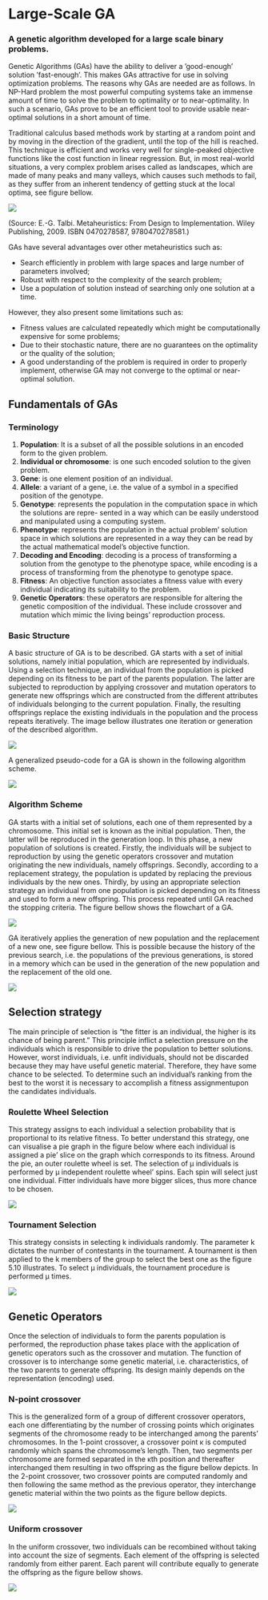 # Large-Scale GA
### A genetic algorithm developed for a large scale binary problems.


Genetic Algorithms (GAs) have the ability to deliver a ’good-enough’ solution ’fast-enough’. This makes GAs attractive for use in solving optimization problems. The reasons why GAs are needed are as follows. In NP-Hard problem the most powerful computing systems take an immense amount of time to solve the problem to optimality or to near-optimality.
In such a scenario, GAs prove to be an efficient tool to provide usable near-optimal solutions in a short amount of time.

Traditional calculus based methods work by starting at a random point and by moving in the direction of the gradient, until the top of the hill is reached. This technique is efficient and works very well for single-peaked objective functions like the cost function in linear regression. But, in most real-world situations, a very complex problem arises called as landscapes, which are made of many peaks and many valleys, which causes such methods to fail, as they suffer from an inherent tendency of getting stuck at the local optima, see figure bellow.

![](images/LocalGlobalMinima.PNG)

(Source: E.-G. Talbi. Metaheuristics: From Design to Implementation. Wiley Publishing, 2009. ISBN 0470278587, 9780470278581.)

GAs have several advantages over other metaheuristics such as:
- Search efficiently in problem with large spaces and large number of parameters involved;
- Robust with respect to the complexity of the search problem;
- Use a population of solution instead of searching only one solution at a time.

However, they also present some limitations such as:
- Fitness values are calculated repeatedly which might be computationally expensive for some problems;
- Due to their stochastic nature, there are no guarantees on the optimality or the quality of the solution;
- A good understanding of the problem is required in order to properly implement, otherwise GA may not converge to the optimal or near-optimal solution.

## Fundamentals of GAs

### Terminology

1. **Population**: It is a subset of all the possible solutions in an encoded form to the given problem.
2. **Individual or chromosome**: is one such encoded solution to the given problem.
3. **Gene**: is one element position of an individual.
4. **Allele**: a variant of a gene, i.e. the value of a symbol in a specified position of the genotype.
5. **Genotype**: represents the population in the computation space in which the solutions are repre- sented in a way which can be easily understood and manipulated using a computing system.
6. **Phenotype**: represents the population in the actual problem’ solution space in which solutions are represented in a way they can be read by the actual mathematical model’s objective function.
7. **Decoding and Encoding**: decoding is a process of transforming a solution from the genotype to the phenotype space, while encoding is a process of transforming from the phenotype to genotype space.
8. **Fitness**: An objective function associates a fitness value with every individual indicating its suitability to the problem.
9. **Genetic Operators**: these operators are responsible for altering the genetic composition of the individual. These include crossover and mutation which mimic the living beings’ reproduction process.

### Basic Structure

A basic structure of GA is to be described. GA starts with a set of initial solutions, namely initial population, which are represented by individuals. Using a selection technique, an individual from the population is picked depending on its fitness to be part of the parents population. The latter are subjected to reproduction by applying crossover and mutation operators to generate new offsprings which are constructed from the different attributes of individuals belonging to the current population. Finally, the resulting offsprings replace the existing individuals in the population and the process repeats iteratively. The image bellow illustrates one iteration or generation of the described algorithm.

![](images/IndividualGeneration.PNG)

A generalized pseudo-code for a GA is shown in the following algorithm scheme.

![](images/GAtemplate.PNG)

### Algorithm Scheme

GA starts with a initial set of solutions, each one of them represented by a chromosome. This initial set is known as the initial population. Then, the latter will be reproduced in the generation loop. In this phase, a new population of solutions is created. Firstly, the individuals will be subject to reproduction by using the genetic operators crossover and mutation originating the new individuals, namely offsprings. Secondly, according to a replacement strategy, the population is updated by replacing the previous individuals by the new ones. Thirdly, by using an appropriate selection strategy an individual from one population is picked depending on its fitness and used to form a new offspring. This process repeated until GA reached the stopping criteria. The figure bellow shows the flowchart of a GA.

![](images/simpleGAflowchart.PNG)

GA iteratively applies the generation of new population and the replacement of a new one, see figure bellow. This is possible because the history of the previous search, i.e. the populations of the previous generations, is stored in a memory which can be used in the generation of the new population and the replacement of the old one.

![](images/PopulationGeneration.PNG)

## Selection strategy 

The main principle of selection is “the fitter is an individual, the higher is its chance of being parent.” This principle inflict a selection pressure on the individuals which is responsible to drive the population to better solutions. However, worst individuals, i.e. unfit individuals, should not be discarded because they may have useful genetic material. Therefore, they have some chance to be selected. To determine such an individual’s ranking from the best to the worst it is necessary to accomplish a fitness assignmentupon the candidates individuals.

### Roulette Wheel Selection
This strategy assigns to each individual a selection probability that is proportional to its relative fitness. To better understand this strategy, one can visualise a pie graph in the figure below where each individual is assigned a pie’ slice on the graph which corresponds to its fitness. Around the pie, an outer roulette wheel is set. The selection of µ individuals is performed by µ independent roulette wheel’ spins. Each spin will select just one individual. Fitter individuals have more bigger slices, thus more chance to be chosen.

![](images/RouletteWheelIndividuals.PNG)

### Tournament Selection
This strategy consists in selecting k individuals randomly. The parameter k dictates the number of contestants in the tournament. A tournament is then applied to the k members of the group to select the best one as the figure 5.10 illustrates. To select µ individuals, the tournament procedure is performed µ times.

![](images/Tournament.PNG)

## Genetic Operators

Once the selection of individuals to form the parents population is performed, the reproduction phase takes place with the application of genetic operators such as the crossover and mutation. The function of crossover is to interchange some genetic material, i.e. characteristics, of the two parents to generate offspring. Its design mainly depends on the representation (encoding) used.

### N-point crossover

This is the generalized form of a group of different crossover operators, each one differentiating by the number of crossing points which originates segments of the chromosome ready to be interchanged among the parents’ chromosomes. In the 1-point crossover, a crossover point κ is computed randomly which spans the chromosome’s length. Then, two segments per chromosome are formed separated in the κth position and thereafter interchanged them resulting in two offspring as the figure bellow depicts. In the 2-point crossover, two crossover points are computed randomly and then following the same method as the previous operator, they interchange genetic material within the two points as the figure bellow depicts.

![](images/NpointCrossover.PNG)

### Uniform crossover

In the uniform crossover, two individuals can be recombined without taking into account the size of segments. Each element of the offspring is selected randomly from either parent. Each parent will contribute equally to generate the offspring as the figure bellow shows.

![](images/UniformCrossover.PNG)
